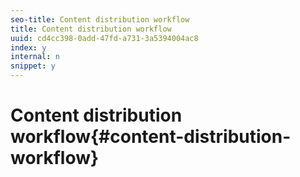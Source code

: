 ```yaml
---
seo-title: Content distribution workflow
title: Content distribution workflow
uuid: cd4cc398-0add-47fd-a731-3a5394004ac8
index: y
internal: n
snippet: y
---
```


# Content distribution workflow{#content-distribution-workflow}

